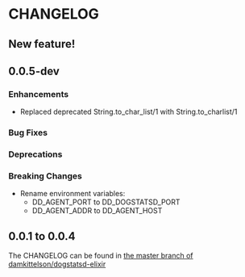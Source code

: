 CHANGELOG
=========

## New feature!

## 0.0.5-dev

### Enhancements

* Replaced deprecated String.to_char_list/1 with String.to_charlist/1

### Bug Fixes

### Deprecations

### Breaking Changes

* Rename environment variables:
  - DD_AGENT_PORT to DD_DOGSTATSD_PORT
  - DD_AGENT_ADDR to DD_AGENT_HOST

## 0.0.1 to 0.0.4

The CHANGELOG can be found in [the master branch of damkittelson/dogstatsd-elixir](https://github.com/adamkittelson/dogstatsd-elixir/blob/master/CHANGELOG.md)

